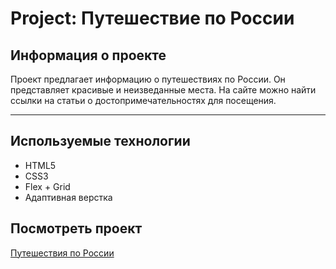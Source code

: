 # Project: Путешествие по России

## Информация о проекте

Проект предлагает информацию о путешествиях по России. Он представляет красивые и неизведанные места. На сайте можно найти ссылки на статьи о достопримечательностях для посещения.

---

## Используемые технологии

- HTML5
- CSS3
- Flex + Grid
- Адаптивная верстка

## Посмотреть проект

[Путешествия по России](https://013gm.github.io/russian-travel/)
